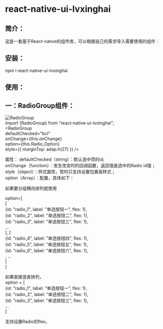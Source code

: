 react-native-ui-lvxinghai
===
简介：  
---
这是一套基于React-native的组件库，可以根据自己的需求导入需要使用的组件：
  
安装：  
---
npm i react-native-ui-lvxinghai    
  
使用：  
---
一：RadioGroup组件：  
---
![RadioGroup](https://raw.githubusercontent.com/lxhRose/react-native-ui-lvxinghai/master/image/RadioGroup.png)  
import {RadioGroup} from "react-native-ui-lvxinghai";  
<RadioGroup  
defaultChecked="bcl"  
onChange={this.onChange}  
option={this.Radio_Option}  
style={{ marginTop: adap.h(27) }} />  
   
属性：
defaultChecked（string）：默认选中项的id;  
onChange（function）：发生改变时的回调函数，返回值是选中的Radio id值；   
style（object）：样式属性，暂时只支持设置包裹层样式；  
option（Array）：配置，具体如下： 
    
如果要分组横向排列就使用   

option=[  
[  
{id: "radio_1", label: "单选按钮一", flex: 1},  
{id: "radio_2", label: "单选按钮二", flex: 1},  
{id: "radio_3", label: "单选按钮三", flex: 1},  
 ...  
], [  
{id: "radio_4", label: "单选按钮四", flex: 1},  
{id: "radio_5", label: "单选按钮五", flex: 1},  
{id: "radio_6", label: "单选按钮六", flex: 1},  
, ...  
]    
]  
  
如果直接竖直排列，  
option = [  
{id: "radio_1", label: "单选按钮一", flex: 1},  
{id: "radio_2", label: "单选按钮二", flex: 1},  
{id: "radio_3", label: "单选按钮三", flex: 1},  
 ...  
]  
  
支持设置Radio的flex。  
